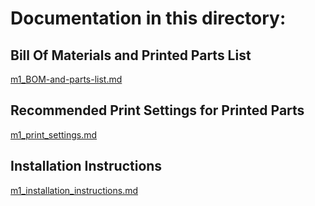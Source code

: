 # Documentation in this directory:

## Bill Of Materials and Printed Parts List

[m1_BOM-and-parts-list.md](m1_BOM-and-parts-list.md)

## Recommended Print Settings for Printed Parts

[m1_print_settings.md](m1_print_settings.md)

## Installation Instructions

[m1_installation_instructions.md](m1_installation_instructions.md)
